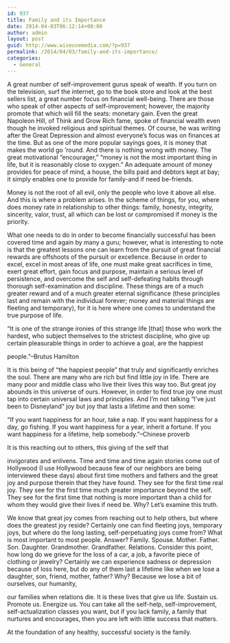 ```yaml
---
id: 937
title: Family and its Importance
date: 2014-04-03T06:12:14+00:00
author: admin
layout: post
guid: http://www.wiseusemedia.com/?p=937
permalink: /2014/04/03/family-and-its-importance/
categories:
  - General
---
```

A great number of self-improvement gurus speak of wealth. If you turn on the television, surf the internet, go to the book store and look at the best sellers list, a great number focus on financial well-being. There are those who speak of other aspects of self-improvement; however, the majority promote that which will fill the seats: monetary gain. Even the great Napoleon Hill, of Think and Grow Rich fame, spoke of financial wealth even though he invoked religious and spiritual themes. Of course, he was writing after the Great Depression and almost everyone&#8217;s focus was on finances at the time. But as one of the more popular sayings goes, it is money that makes the world go &#8217;round. And there is nothing wrong with money. The great motivational &#8220;encourager,&#8221; &#8220;money is not the most important thing in life, but it is reasonably close to oxygen.&#8221; An adequate amount of money provides for peace of mind, a house, the bills paid and debtors kept at bay; it simply enables one to provide for family-and if need be-friends.

Money is not the root of all evil, only the people who love it above all else. And this is where a problem arises. In the scheme of things, for you, where does money rate in relationship to other things: family, honesty, integrity, sincerity, valor, trust, all which can be lost or compromised if money is the priority.

What one needs to do in order to become financially successful has been covered time and again by many a guru; however, what is interesting to note is that the greatest lessons one can learn from the pursuit of great financial rewards are offshoots of the pursuit or excellence. Because in order to excel, excel in most areas of life, one must make great sacrifices in time, exert great effort, gain focus and purpose, maintain a serious level of persistence, and overcome the self and self-defeating habits through thorough self-examination and discipline. These things are of a much greater reward and of a much greater eternal significance (these principles last and remain with the individual forever; money and material things are fleeting and temporary), for it is here where one comes to understand the true purpose of life.

&#8220;It is one of the strange ironies of this strange life [that] those who work the hardest, who subject themselves to the strictest discipline, who give up certain pleasurable things in order to achieve a goal, are the happiest
  
people.&#8221;&#8211;Brutus Hamilton

It is this being of &#8220;the happiest people&#8221; that truly and significantly enriches the soul. There are many who are rich but find little joy in life. There are many poor and middle class who live their lives this way too. But great joy abounds in this universe of ours. However, in order to find true joy one must tap into certain universal laws and principles. And I&#8217;m not talking &#8220;I&#8217;ve just been to Disneyland&#8221; joy but joy that lasts a lifetime and then some:

&#8220;If you want happiness for an hour, take a nap. If you want happiness for a day, go fishing. If you want happiness for a year, inherit a fortune. If you want happiness for a lifetime, help somebody.&#8221;&#8211;Chinese proverb

It is this reaching out to others, this giving of the self that
  
invigorates and enlivens. Time and time and time again stories come out of Hollywood (I use Hollywood because few of our neighbors are being interviewed these days) about first time mothers and fathers and the great joy and purpose therein that they have found. They see for the first time real joy. They see for the first time much greater importance beyond the self. They see for the first time that nothing is more important than a child for whom they would give their lives if need be. Why? Let&#8217;s examine this truth.

We know that great joy comes from reaching out to help others, but where does the greatest joy reside? Certainly one can find fleeting joys, temporary joys, but where do the long lasting, self-perpetuating joys come from? What is most important to most people. Answer? Family. Spouse. Mother. Father. Son. Daughter. Grandmother. Grandfather. Relations. Consider this point, how long do we grieve for the loss of a car, a job, a favorite piece of clothing or jewelry? Certainly we can experience sadness or depression because of loss here, but do any of them last a lifetime like when we lose a daughter, son, friend, mother, father? Why? Because we lose a bit of ourselves, our humanity,
  
our families when relations die. It is these lives that give us life. Sustain us. Promote us. Energize us. You can take all the self-help, self-improvement, self-actualization classes you want, but if you lack family, a family that nurtures and encourages, then you are left with little success that matters.

At the foundation of any healthy, successful society is the family.